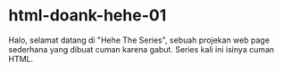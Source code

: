 # html-doank-hehe-01
Halo, selamat datang di "Hehe The Series", sebuah projekan web page sederhana yang dibuat cuman karena gabut. Series kali ini isinya cuman HTML.
